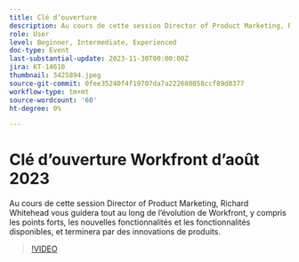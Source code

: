 ```yaml
---
title: Clé d’ouverture
description: Au cours de cette session Director of Product Marketing, Richard Whitehead vous guidera tout au long de l’évolution de Workfront, y compris les points forts, les nouvelles fonctionnalités et les fonctionnalités disponibles, et terminera par des innovations de produits.
role: User
level: Beginner, Intermediate, Experienced
doc-type: Event
last-substantial-update: 2023-11-30T00:00:00Z
jira: KT-14610
thumbnail: 3425894.jpeg
source-git-commit: 0fee35240f4f19707da7a222680858ccf89d0377
workflow-type: tm+mt
source-wordcount: '60'
ht-degree: 0%

---
```



# Clé d’ouverture Workfront d’août 2023

Au cours de cette session Director of Product Marketing, Richard Whitehead vous guidera tout au long de l’évolution de Workfront, y compris les points forts, les nouvelles fonctionnalités et les fonctionnalités disponibles, et terminera par des innovations de produits.

>[!VIDEO](https://video.tv.adobe.com/v/3425894/?learn=on)
